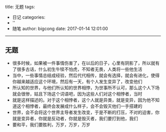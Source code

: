 title: 无题
tags:
  - 日记
categories:
  - ''
  - 随笔
author: bigcong
date: 2017-01-14 12:01:00
---
## 无题
	
* 很多时候，如果被一件事情伤害了，在以后的日子，心里有阴影了，所以就有了很多古话，什么初生牛犊不怕虎，不知者无畏，人类将一些他生活
* 当中，一些事情总结成经验，然后代代相传，就会有选择，就会有进化，使得你越来越适应这个环境，然后有一天，有个人发生变异了，改变他们
* 所认知的世界，与他们所认知的世界相悖，为世事所不认可，那么这个人下场就会很惨，姑且下场这个词语吧，因为这些人们对这个相悖者，当时
* 就是这样描述的。对于这个相悖者，这个人就是异类，就是变异，因为他不知道这个相悖者，最终会发展成什么样子，会不会毁灭他们一手搭建的
* 世界，会不会将这个世界主导者发生改变，于是不断的打压，不对的迫害，你就是变异者，你就是反动者，你就是毁灭者，我们要打到他，我们
* 要和平，我们要胜利，万岁，万岁，万岁

